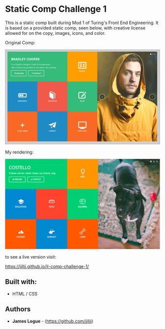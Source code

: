 # Static Comp Challenge 1

This is a static comp built during Mod 1 of Turing's Front End Engineering. It is based on a provided static comp, seen below, with creative license allowed for on the copy, images, icons, and color.

Original Comp:

![Alt text](images/static-comp-challenge-comp.jpg?raw=true "Original Comp")

My rendering:

![Alt text](images/static-comp-challenge-jl.png "Original Comp")

to see a live version visit:

https://jjlljj.github.io/jl-comp-challenge-1/

## Built with:

* HTML / CSS

## Authors

* **James Logue** - (https://github.com/jjlljj)


